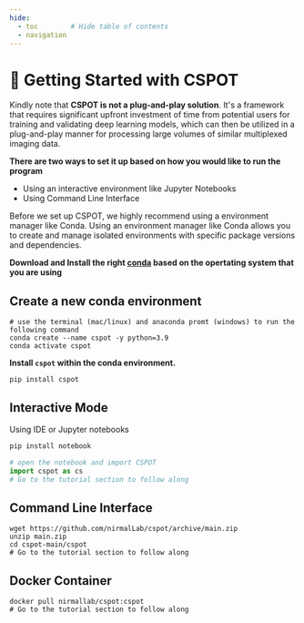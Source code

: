 ```yaml
---
hide:
  - toc        # Hide table of contents
  - navigation
---
```


# 🐊 Getting Started with CSPOT 
Kindly note that **CSPOT is not a plug-and-play solution**. It's a framework that requires significant upfront investment of time from potential users for training and validating deep learning models, which can then be utilized in a plug-and-play manner for processing large volumes of similar multiplexed imaging data.
  
**There are two ways to set it up based on how you would like to run the program**  
- Using an interactive environment like Jupyter Notebooks  
- Using Command Line Interface  
  
Before we set up CSPOT, we highly recommend using a environment manager like Conda. Using an environment manager like Conda allows you to create and manage isolated environments with specific package versions and dependencies. 
  
**Download and Install the right [conda](https://docs.conda.io/en/latest/miniconda.html) based on the opertating system that you are using**

## **Create a new conda environment**

```
# use the terminal (mac/linux) and anaconda promt (windows) to run the following command
conda create --name cspot -y python=3.9
conda activate cspot
```

**Install `cspot` within the conda environment.**

```
pip install cspot
```

## **Interactive Mode**
Using IDE or Jupyter notebooks

```python
pip install notebook

# open the notebook and import CSPOT
import cspot as cs
# Go to the tutorial section to follow along
```

## **Command Line Interface**
```
wget https://github.com/nirmalLab/cspot/archive/main.zip
unzip main.zip 
cd cspot-main/cspot 
# Go to the tutorial section to follow along

```

## **Docker Container**
```
docker pull nirmallab/cspot:cspot
# Go to the tutorial section to follow along
```